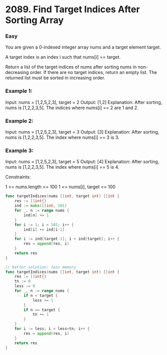 # 2089. Find Target Indices After Sorting Array

### Easy

You are given a 0-indexed integer array nums and a target element target.

A target index is an index i such that nums[i] == target.

Return a list of the target indices of nums after sorting nums in non-decreasing order. If there are no target indices, return an empty list. The returned list must be sorted in increasing order.

### Example 1:

Input: nums = [1,2,5,2,3], target = 2
Output: [1,2]
Explanation: After sorting, nums is [1,2,2,3,5].
The indices where nums[i] == 2 are 1 and 2.

### Example 2:

Input: nums = [1,2,5,2,3], target = 3
Output: [3]
Explanation: After sorting, nums is [1,2,2,3,5].
The index where nums[i] == 3 is 3.

### Example 3:

Input: nums = [1,2,5,2,3], target = 5
Output: [4]
Explanation: After sorting, nums is [1,2,2,3,5].
The index where nums[i] == 5 is 4.

Constraints:

1 <= nums.length <= 100
1 <= nums[i], target <= 100

```go
func targetIndices(nums []int, target int) []int {
	res := []int{}
	ind := make([]int, 101)
	for _, n := range nums {
		ind[n] += 1
	}
	for i := 1; i < 101; i++ {
		ind[i] += ind[i-1]
	}
	for i := ind[target-1]; i < ind[target]; i++ {
		res = append(res, i)
	}
	return res
}

// better solution: less memory
func targetIndices(nums []int, target int) []int {
	res := []int{}
	tn := 0
	less := 0
	for _, n := range nums {
		if n < target {
			less += 1
		}
		if n == target {
			tn += 1
		}
	}
	for i := less; i < less+tn; i++ {
		res = append(res, i)
	}
	return res
}
```